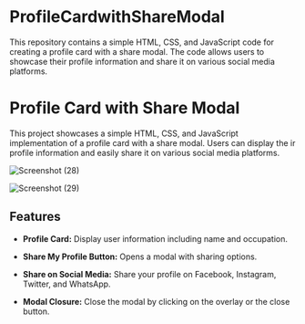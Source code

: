 # ProfileCardwithShareModal
This repository contains a simple HTML, CSS, and JavaScript code for creating a profile card with a share modal. The code allows users to showcase their profile information and share it on various social media platforms.
# Profile Card with Share Modal

This project showcases a simple HTML, CSS, and JavaScript implementation of a profile card with a share modal. Users can display the
ir profile information and easily share it on various social media platforms.

![Screenshot (28)](https://github.com/GauravChavan18/ProfileCardwithShareModal/assets/107454180/4359f615-972c-4e7b-aa49-431807a8e58b)

![Screenshot (29)](https://github.com/GauravChavan18/ProfileCardwithShareModal/assets/107454180/4d676a26-2ae3-412e-b39b-e37d7606cd5e)

## Features

- **Profile Card:** Display user information including name and occupation.

- **Share My Profile Button:** Opens a modal with sharing options.

- **Share on Social Media:** Share your profile on Facebook, Instagram, Twitter, and WhatsApp.

- **Modal Closure:** Close the modal by clicking on the overlay or the close button.
